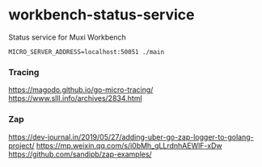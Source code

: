 # workbench-status-service
Status service for Muxi Workbench



```
MICRO_SERVER_ADDRESS=localhost:50051 ./main
```

### Tracing

https://magodo.github.io/go-micro-tracing/
https://www.slll.info/archives/2834.html

### Zap

https://dev-journal.in/2019/05/27/adding-uber-go-zap-logger-to-golang-project/
https://mp.weixin.qq.com/s/i0bMh_gLLrdnhAEWlF-xDw
https://github.com/sandipb/zap-examples/